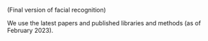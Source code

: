 (Final version of facial recognition)

We use the latest papers and published libraries and methods (as of February 2023).
